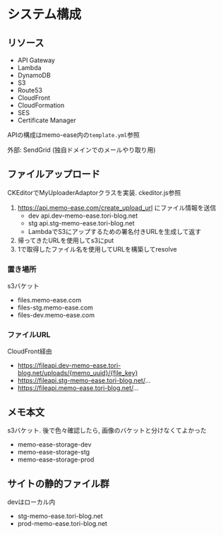 # システム構成

## リソース

* API Gateway
* Lambda
* DynamoDB
* S3
* Route53
* CloudFront
* CloudFormation
* SES
* Certificate Manager

APIの構成はmemo-ease内の`template.yml`参照

外部: SendGrid (独自ドメインでのメールやり取り用)

## ファイルアップロード

CKEditorでMyUploaderAdaptorクラスを実装. ckeditor.js参照

1. https://api.memo-ease.com/create_upload_url にファイル情報を送信
   * dev api.dev-memo-ease.tori-blog.net
   * stg api.stg-memo-ease.tori-blog.net
   * LambdaでS3にアップするための署名付きURLを生成して返す
2. 帰ってきたURLを使用してs3にput
3. 1で取得したファイル名を使用してURLを構築してresolve

### 置き場所

s3バケット

* files.memo-ease.com
* files-stg.memo-ease.com
* files-dev.memo-ease.com

### ファイルURL

CloudFront経由

* https://fileapi.dev-memo-ease.tori-blog.net/uploads/{memo_uuid}/{file_key}
* https://fileapi.stg-memo-ease.tori-blog.net/...
* https://fileapi.memo-ease.tori-blog.net/...

## メモ本文

s3バケット. 後で色々確認したら, 画像のバケットと分けなくてよかった

* memo-ease-storage-dev
* memo-ease-storage-stg
* memo-ease-storage-prod

## サイトの静的ファイル群

devはローカル内

* stg-memo-ease.tori-blog.net
* prod-memo-ease.tori-blog.net
